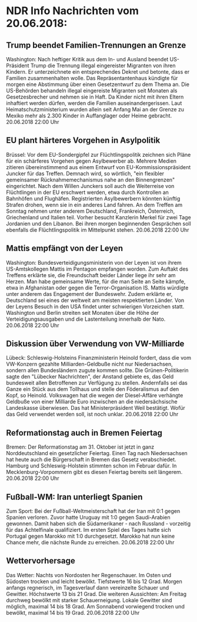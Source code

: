 # NDR Info Nachrichten vom 20.06.2018:


## Trump beendet Familien-Trennungen an Grenze
Washington: Nach heftiger Kritik aus dem In- und Ausland beendet US-Präsident Trump die Trennung illegal eingereister Migranten von ihren Kindern. Er unterzeichnete ein entsprechendes Dekret und betonte, dass er Familien zusammenhalten wolle. Das Repräsentantenhaus kündigte für morgen eine Abstimmung über einen Gesetzentwurf zu dem Thema an. Die US-Behörden behandeln illegal eingereiste Migranten seit Monaten als Gesetzesbrecher und nehmen sie in Haft. Da Kinder nicht mit ihren Eltern inhaftiert werden dürfen, werden die Familien auseinandergerissen. Laut Heimatschutzministerium wurden allein seit Anfang Mai an der Grenze zu Mexiko mehr als 2.300 Kinder in Auffanglager oder Heime gebracht. 20.06.2018 22:00 Uhr 

## EU plant härteres Vorgehen in Asylpolitik
Brüssel: Vor dem EU-Sondergipfel zur Flüchtlingspolitik zeichnen sich Pläne für ein schärferes Vorgehen gegen Asylbewerber ab. Mehrere Medien zitieren übereinstimmend aus einem Entwurf von EU-Kommissionspräsident Juncker für das Treffen. Demnach wird, so wörtlich, "ein flexibler gemeinsamer Rücknahmemechanismus nahe an den Binnengrenzen" eingerichtet. Nach dem Willen Junckers soll auch die Weiterreise von Flüchtlingen in der EU erschwert werden, etwa durch Kontrollen an Bahnhöfen und Flughäfen. Registrierten Asylbewerbern könnten künftig Strafen drohen, wenn sie in ein anderes Land fahren. An dem Treffen am Sonntag nehmen unter anderem Deutschland, Frankreich, Österreich, Griechenland und Italien teil. Vorher besucht Kanzlerin Merkel für zwei Tage Jordanien und den Libanon. Bei ihren morgen beginnenden Gesprächen soll ebenfalls die Flüchtlingspolitik im Mittelpunkt stehen. 20.06.2018 22:00 Uhr 

## Mattis empfängt von der Leyen
Washington: Bundesverteidigungsministerin von der Leyen ist von ihrem US-Amtskollegen Mattis im Pentagon empfangen worden. Zum Auftakt des Treffens erklärte sie, die Freundschaft beider Länder liege ihr sehr am Herzen. Man habe gemeinsame Werte, für die man Seite an Seite kämpfe, etwa in Afghanistan oder gegen die Terror-Organisation IS. Mattis würdigte unter anderem das Engagement der Bundeswehr. Zudem erklärte er, Deutschland sei eines der weltweit am meisten respektierten Länder. Von der Leyens Besuch in den USA findet unter schwierigen Vorzeichen statt. Washington und Berlin streiten seit Monaten über die Höhe der Verteidigungsausgaben und die Lastenteilung innerhalb der Nato. 20.06.2018 22:00 Uhr 

## Diskussion über Verwendung von VW-Milliarde
Lübeck: Schleswig-Holsteins Finanzministerin Heinold fordert, dass die vom VW-Konzern gezahlte Milliarden-Geldbuße nicht nur Niedersachsen, sondern allen  Bundesländern zugute kommen sollte. Die Grünen-Politikerin sagte den "Lübecker Nachrichten", der Anstand gebiete es, das Geld bundesweit allen Betroffenen zur Verfügung zu stellen. Andernfalls sei das Ganze ein Stück aus dem Tollhaus und stelle den Föderalismus auf den Kopf, so Heinold. Volkswagen hat die wegen der Diesel-Affäre verhängte Geldbuße von einer Milliarde Euro inzwischen an die niedersächsische Landeskasse überwiesen. Das hat Ministerpräsident Weil bestätigt. Wofür das Geld verwendet werden soll, ist noch unklar. 20.06.2018 22:00 Uhr 

## Reformationstag auch in Bremen Feiertag
Bremen: Der Reformationstag am 31. Oktober ist jetzt in ganz Norddeutschland ein gesetzlicher Feiertag. Einen Tag nach Niedersachsen hat heute auch die Bürgerschaft in Bremen das Gesetz verabschiedet. Hamburg und Schleswig-Holstein stimmten schon im Februar dafür. In Mecklenburg-Vorpommern gibt es diesen Feiertag bereits seit längerem. 20.06.2018 22:00 Uhr 

## Fußball-WM: Iran unterliegt Spanien
Zum Sport: Bei der Fußball-Weltmeisterschaft hat der Iran mit 0:1 gegen Spanien verloren. Zuvor hatte Uruguay mit 1:0 gegen Saudi-Arabien gewonnen. Damit haben sich die Südamerikaner - nach Russland - vorzeitig für das Achtelfinale qualifiziert. Im ersten Spiel des Tages hatte sich Portugal gegen Marokko mit 1:0 durchgesetzt. Marokko hat nun keine Chance mehr, die nächste Runde zu erreichen. 20.06.2018 22:00 Uhr 

## Wettervorhersage
Das Wetter:
Nachts von Nordosten her Regenschauer. Im Osten und Südosten trocken und leicht bewölkt. Tiefstwerte 16 bis 12 Grad. Morgen anfangs regnerisch, im Tagesverlauf dann vereinzelte Schauer und Gewitter. Höchstwerte 13 bis 21 Grad. Die weiteren Aussichten: Am Freitag durchweg bewölkt mit starker Schauerneigung. Lokale Gewitter sind möglich, maximal 14 bis 18 Grad. Am Sonnabend vorwiegend trocken und bewölkt, maximal 14 bis 19 Grad. 20.06.2018 22:00 Uhr 
